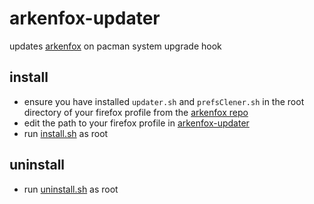 # arkenfox-updater

updates [arkenfox](https://github.com/arkenfox/user.js/) on pacman system upgrade hook

## install

- ensure you have installed `updater.sh` and `prefsClener.sh` in the root directory of your firefox profile from the [arkenfox repo](https://github.com/arkenfox/user.js/)
- edit the path to your firefox profile in [arkenfox-updater](./arkenfox-updater)
- run [install.sh](./install.sh) as root

## uninstall

- run [uninstall.sh](./uninstall.sh) as root
